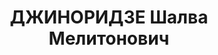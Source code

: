 ---
title: ДЖИНОРИДЗЕ Шалва Мелитонович
description: "Род. в 1915, Сенакский (Цхакаевский) район, с. Эки, грузин. Род занятий:\
  \ студент Тбилисского учительского института. \n  Осужден Тройкой при НКВД ГССР\
  \ 04.12.1937. Мера наказания: расстрел с конфискацией личного имущества. Дата расстрела:\
  \ 11.12.1937"
---